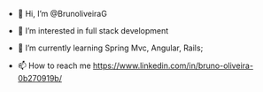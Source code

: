 - 👋 Hi, I’m @BrunoliveiraG
- 👀 I’m interested in full stack development
- 🌱 I’m currently learning Spring Mvc, Angular, Rails;

- 📫 How to reach me https://www.linkedin.com/in/bruno-oliveira-0b270919b/

<!---
BrunoliveiraG/BrunoliveiraG is a ✨ special ✨ repository because its `README.md` (this file) appears on your GitHub profile.
You can click the Preview link to take a look at your changes.
--->
